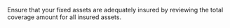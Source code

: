 Ensure that your fixed assets are adequately insured by reviewing the total coverage amount for all insured assets.
